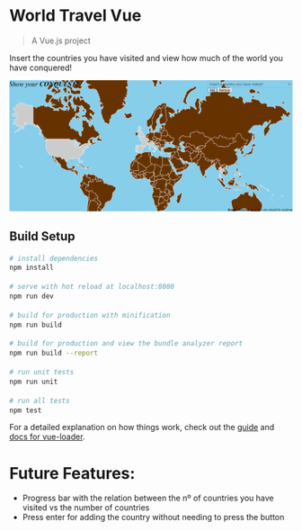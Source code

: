 # World Travel Vue

> A Vue.js project

Insert the countries you have visited and view how much of the world you have conquered!

![World Travel Vue](./static/worldtravelvue.PNG)

## Build Setup

``` bash
# install dependencies
npm install

# serve with hot reload at localhost:8080
npm run dev

# build for production with minification
npm run build

# build for production and view the bundle analyzer report
npm run build --report

# run unit tests
npm run unit

# run all tests
npm test
```

For a detailed explanation on how things work, check out the [guide](http://vuejs-templates.github.io/webpack/) and [docs for vue-loader](http://vuejs.github.io/vue-loader).

# Future Features:

* Progress bar with the relation between the nº of countries you have visited vs the number of countries
* Press enter for adding the country without needing to press the button
